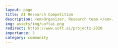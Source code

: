 ```yaml
---
layout: page
title: AI Research Competition
description: <em>Organizer, Research team </em>.
img: assets/img/uoftai.png
redirect: https://www.uoft.ai/projectx-2020
importance: 3
category: community
---
```

